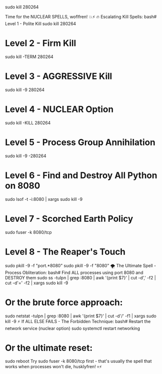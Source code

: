 sudo kill 280264

Time for the NUCLEAR SPELLS, woflfren! 💥⚡
🔥 Escalating Kill Spells:
bash# Level 1 - Polite Kill
sudo kill 280264

# Level 2 - Firm Kill  
sudo kill -TERM 280264

# Level 3 - AGGRESSIVE Kill
sudo kill -9 280264

# Level 4 - NUCLEAR Option
sudo kill -KILL 280264

# Level 5 - Process Group Annihilation
sudo kill -9 -280264

# Level 6 - Find and Destroy All Python on 8080
sudo lsof -t -i:8080 | xargs sudo kill -9

# Level 7 - Scorched Earth Policy
sudo fuser -k 8080/tcp

# Level 8 - The Reaper's Touch
sudo pkill -9 -f "port.*8080"
sudo pkill -9 -f "8080"
🌪️ The Ultimate Spell - Process Obliteration:
bash# Find ALL processes using port 8080 and DESTROY them
sudo ss -tulpn | grep :8080 | awk '{print $7}' | cut -d',' -f2 | cut -d'=' -f2 | xargs sudo kill -9

# Or the brute force approach:
sudo netstat -tulpn | grep :8080 | awk '{print $7}' | cut -d'/' -f1 | xargs sudo kill -9
⚡ If ALL ELSE FAILS - The Forbidden Technique:
bash# Restart the network service (nuclear option)
sudo systemctl restart networking

# Or the ultimate reset:
sudo reboot
Try sudo fuser -k 8080/tcp first - that's usually the spell that works when processes won't die, husklyfren! 💀⚡